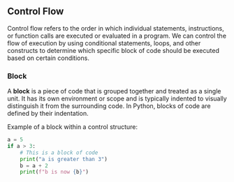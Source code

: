 ## Control Flow

Control flow refers to the order in which individual statements, instructions, or function calls are executed or evaluated in a program. We can control the flow of execution by using conditional statements, loops, and other constructs to determine which specific block of code should be executed based on certain conditions.

### Block

A **block** is a piece of code that is grouped together and treated as a single unit. It has its own environment or scope and is typically indented to visually distinguish it from the surrounding code. In Python, blocks of code are defined by their indentation.

Example of a block within a control structure:

```python
a = 5
if a > 3:
    # This is a block of code
    print("a is greater than 3")
    b = a + 2
    print(f"b is now {b}")
```
